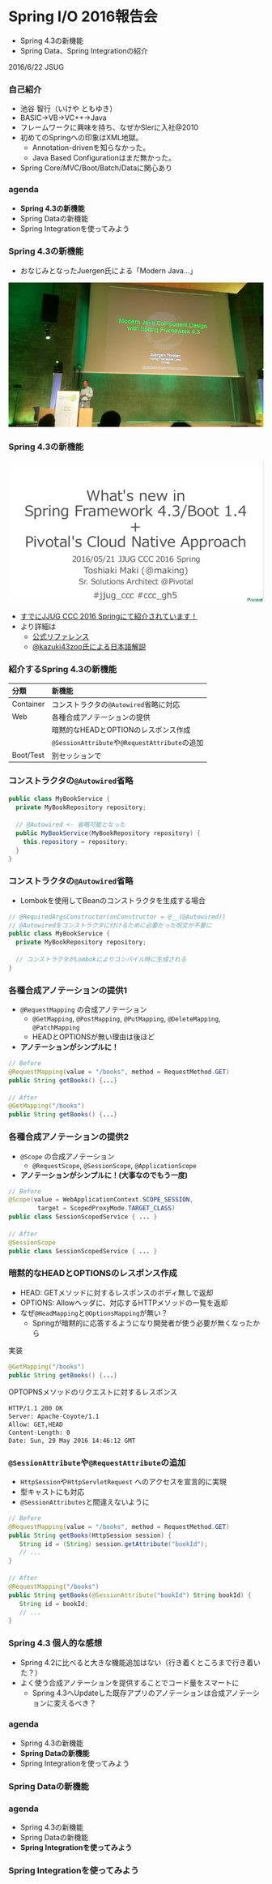 Spring I/O 2016報告会
=====

* Spring 4.3の新機能
* Spring Data、Spring Integrationの紹介

2016/6/22 JSUG

### 自己紹介

* 池谷 智行（いけや ともゆき）
* BASIC→VB→VC++→Java
* フレームワークに興味を持ち、なぜかSIerに入社@2010
* 初めてのSpringへの印象はXML地獄。
    * Annotation-drivenを知らなかった。
    * Java Based Configurationはまだ無かった。
* Spring Core/MVC/Boot/Batch/Dataに関心あり

### agenda

* **Spring 4.3の新機能**
* Spring Dataの新機能
* Spring Integrationを使ってみよう

### Spring 4.3の新機能

* おなじみとなったJuergen氏による「Modern Java...」

![Spring4.3](./img/Spring4.3.jpg)

### Spring 4.3の新機能

![making](./img/making.png)

* [すでにJJUG CCC 2016 Springにて紹介されています！](http://www.slideshare.net/makingx/jjugccc-cccgh5-whats-new-in-spring-framework-43-boot-14-pivotals-cloud-native-approach)
* より詳細は
    * [公式リファレンス](http://docs.spring.io/spring/docs/4.3.0.RELEASE/spring-framework-reference/htmlsingle/)
    * [@kazuki43zoo氏による日本語解説](http://qiita.com/kazuki43zoo/items/8cee2692dcf3d70ad538)

### 紹介するSpring 4.3の新機能

|分類    |新機能      |
|:-----------|:-----------|
|Container   |コンストラクタの``@Autowired``省略に対応|
|Web         |各種合成アノテーションの提供|
|            |暗黙的なHEADとOPTIONのレスポンス作成|
|            |``@SessionAttribute``や``@RequestAttribute``の追加|
|Boot/Test   |別セッションで|

### コンストラクタの``@Autowired``省略

```java
public class MyBookService {
  private MyBookRepository repository;

  // @Autowired <- 省略可能となった
  public MyBookService(MyBookRepository repository) {
    this.repository = repository;
  }
}
```

### コンストラクタの``@Autowired``省略

* Lombokを使用してBeanのコンストラクタを生成する場合

```java
// @RequiredArgsConstructor(onConstructor = @__(@Autowired)) 
// @Autowiredをコンストラクタに付けるために必要だった呪文が不要に
public class MyBookService {
  private MyBookRepository repository;

  // コンストラクタがLombokによりコンパイル時に生成される
}
```

### 各種合成アノテーションの提供1

* ``@RequestMapping`` の合成アノテーション
    * ``@GetMapping``, ``@PostMapping``, ``@PutMapping``, ``@DeleteMapping``, ``@PatchMapping``
    * HEADとOPTIONSが無い理由は後ほど
* **アノテーションがシンプルに！**

```java
// Before
@RequestMapping(value = "/books", method = RequestMethod.GET)
public String getBooks() {...}

// After
@GetMapping("/books")
public String getBooks() {...}
```

### 各種合成アノテーションの提供2

* ``@Scope`` の合成アノテーション
    * ``@RequestScope``, ``@SessionScope``, ``@ApplicationScope``
* **アノテーションがシンプルに！(大事なのでもう一度)**

```java
// Before
@Scope(value = WebApplicationContext.SCOPE_SESSION,
        target = ScopedProxyMode.TARGET_CLASS)
public class SessionScopedService { ... }

// After
@SessionScope
public class SessionScopedService { ... }
```

### 暗黙的なHEADとOPTIONSのレスポンス作成

* HEAD: GETメソッドに対するレスポンスのボディ無しで返却
* OPTIONS: Allowヘッダに、対応するHTTPメソッドの一覧を返却
* なぜ``@HeadMapping``と``@OptionsMapping``が無い？
   * Springが暗黙的に応答するようになり開発者が使う必要が無くなったから

実装
```java
@GetMapping("/books")
public String getBooks() {...}
```

OPTOPNSメソッドのリクエストに対するレスポンス
```consolne
HTTP/1.1 200 OK
Server: Apache-Coyote/1.1
Allow: GET,HEAD
Content-Length: 0
Date: Sun, 29 May 2016 14:46:12 GMT
```

### ``@SessionAttribute``や``@RequestAttribute``の追加

* ``HttpSession``や``HttpServletRequest`` へのアクセスを宣言的に実現
* 型キャストにも対応
* ``@SessionAttributes``と間違えないように

```java
// Before
@RequestMapping(value = "/books", method = RequestMethod.GET)
public String getBooks(HttpSession session) {
   String id = (String) session.getAttribute("bookId");
   // ...
}

// After
@RequestMapping("/books")
public String getBooks(@SessionAttribute("bookId") String bookId) {
   String id = bookId;
   // ...
}
```

### Spring 4.3 個人的な感想

* Spring 4.2に比べると大きな機能追加はない（行き着くところまで行き着いた？）
* よく使う合成アノテーションを提供することでコード量をスマートに
    * Spring 4.3へUpdateした既存アプリのアノテーションは合成アノテーションに変えるべき？


### agenda

* Spring 4.3の新機能
* **Spring Dataの新機能**
* Spring Integrationを使ってみよう
 
### Spring Dataの新機能


### agenda

* Spring 4.3の新機能
* Spring Dataの新機能
* **Spring Integrationを使ってみよう**


### Spring Integrationを使ってみよう

